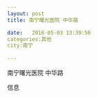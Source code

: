 ```yaml
--- 
layout: post 
title: 南宁曙光医院 中华路

date:   2016-05-03 13:39:56 
categories:其他  
city:南宁
  
--- 
```

   
南宁曙光医院 中华路

信息

